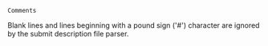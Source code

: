     Comments

Blank lines and lines beginning with a pound sign ('#') character are
ignored by the submit description file parser.

